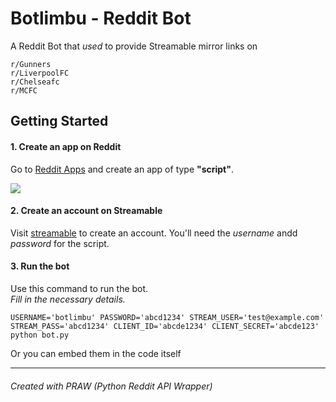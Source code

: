 # Botlimbu - Reddit Bot

A Reddit Bot that *used* to provide Streamable mirror links on 

```
r/Gunners  
r/LiverpoolFC  
r/Chelseafc  
r/MCFC
```

## Getting Started

#### 1. Create an app on Reddit
Go to [Reddit Apps](https://old.reddit.com/prefs/apps/) and create an app of type **"script"**.

![](https://raw.githubusercontent.com/adityathebe/redditBot/master/img/dev-apps.png)

#### 2. Create an account on Streamable
Visit [streamable](https://streamable.com/) to create an account. You'll need the *username* andd *password* for the script.

#### 3. Run the bot

Use this command to run the bot.  
*Fill in the necessary details.*
```
USERNAME='botlimbu' PASSWORD='abcd1234' STREAM_USER='test@example.com' STREAM_PASS='abcd1234' CLIENT_ID='abcde1234' CLIENT_SECRET='abcde123' python bot.py
```

Or you can embed them in the code itself

* * *

###### Created with PRAW *(Python Reddit API Wrapper)*
